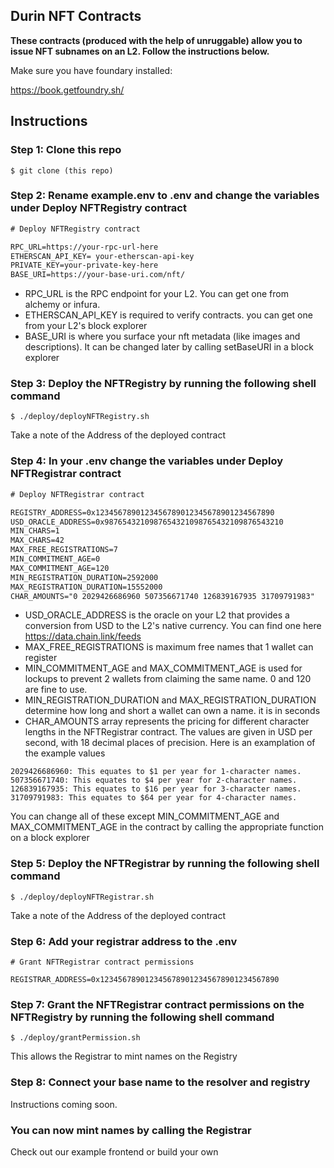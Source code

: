 ## Durin NFT Contracts

**These contracts (produced with the help of unruggable) allow you to issue NFT subnames on an L2. Follow the instructions below.**

Make sure you have foundary installed:

https://book.getfoundry.sh/

## Instructions

### Step 1: Clone this repo

```shell
$ git clone (this repo)
```

### Step 2: Rename example.env to .env and change the variables under Deploy NFTRegistry contract

```txt
# Deploy NFTRegistry contract

RPC_URL=https://your-rpc-url-here
ETHERSCAN_API_KEY= your-etherscan-api-key
PRIVATE_KEY=your-private-key-here
BASE_URI=https://your-base-uri.com/nft/
```

- RPC_URL is the RPC endpoint for your L2. You can get one from alchemy or infura.
- ETHERSCAN_API_KEY is required to verify contracts. you can get one from your L2's block explorer
- BASE_URI is where you surface your nft metadata (like images and descriptions). It can be changed later by calling setBaseURI in a block explorer

### Step 3: Deploy the NFTRegistry by running the following shell command

```shell
$ ./deploy/deployNFTRegistry.sh
```

Take a note of the Address of the deployed contract

### Step 4: In your .env change the variables under Deploy NFTRegistrar contract

```txt
# Deploy NFTRegistrar contract

REGISTRY_ADDRESS=0x1234567890123456789012345678901234567890
USD_ORACLE_ADDRESS=0x9876543210987654321098765432109876543210
MIN_CHARS=1
MAX_CHARS=42
MAX_FREE_REGISTRATIONS=7
MIN_COMMITMENT_AGE=0
MAX_COMMITMENT_AGE=120
MIN_REGISTRATION_DURATION=2592000
MAX_REGISTRATION_DURATION=15552000
CHAR_AMOUNTS="0 2029426686960 507356671740 126839167935 31709791983"
```

- USD_ORACLE_ADDRESS is the oracle on your L2 that provides a conversion from USD to the L2's native currency. You can find one here https://data.chain.link/feeds
- MAX_FREE_REGISTRATIONS is maximum free names that 1 wallet can register
- MIN_COMMITMENT_AGE and MAX_COMMITMENT_AGE is used for lockups to prevent 2 wallets from claiming the same name. 0 and 120 are fine to use.
- MIN_REGISTRATION_DURATION and MAX_REGISTRATION_DURATION determine how long and short a wallet can own a name. it is in seconds
- CHAR_AMOUNTS array represents the pricing for different character lengths in the NFTRegistrar contract. The values are given in USD per second, with 18 decimal places of precision. Here is an examplation of the example values

```0: This is for 0-character names, which are free.
2029426686960: This equates to $1 per year for 1-character names.
507356671740: This equates to $4 per year for 2-character names.
126839167935: This equates to $16 per year for 3-character names.
31709791983: This equates to $64 per year for 4-character names.
```

You can change all of these except MIN_COMMITMENT_AGE and MAX_COMMITMENT_AGE in the contract by calling the appropriate function on a block explorer

### Step 5: Deploy the NFTRegistrar by running the following shell command

```shell
$ ./deploy/deployNFTRegistrar.sh
```

Take a note of the Address of the deployed contract

### Step 6: Add your registrar address to the .env

```
# Grant NFTRegistrar contract permissions

REGISTRAR_ADDRESS=0x1234567890123456789012345678901234567890
```

### Step 7: Grant the NFTRegistrar contract permissions on the NFTRegistry by running the following shell command

```shell
$ ./deploy/grantPermission.sh
```

This allows the Registrar to mint names on the Registry

### Step 8: Connect your base name to the resolver and registry

Instructions coming soon.

### You can now mint names by calling the Registrar

Check out our example frontend or build your own
